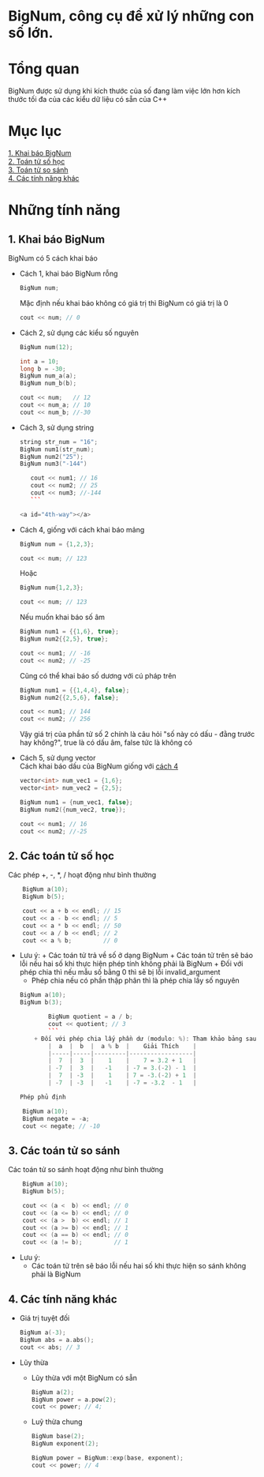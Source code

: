 # BigNum, công cụ để xử lý những con số lớn.

# Tổng quan

BigNum được sử dụng khi kích thước của số đang làm việc lớn hơn kích thước tối đa của các kiểu dữ liệu có sẵn của C++

# Mục lục

[1. Khai báo BigNum](#1-khai-báo-bignum)  
[2. Toán tử số học](#2-các-toán-tử-số-học)  
[3. Toán tử so sánh](#3-các-toán-tử-so-sánh)  
[4. Các tính năng khác](#4-các-tính-năng-khác)

# Những tính năng

## 1. Khai báo BigNum

BigNum có 5 cách khai báo

- Cách 1, khai báo BigNum rỗng
  ```c++
  BigNum num;
  ```
  Mặc định nếu khai báo không có giá trị thì BigNum có giá trị là 0
  ```c++
  cout << num; // 0
  ```
- Cách 2, sử dụng các kiểu số nguyên

  ```c++
  BigNum num(12);

  int a = 10;
  long b = -30;
  BigNum num_a(a);
  BigNum num_b(b);

  cout << num;   // 12
  cout << num_a; // 10
  cout << num_b; //-30

  ```

- Cách 3, sử dụng string  
   ```c++
  string str_num = "16";
  BigNum num1(str_num);
  BigNum num2("25");
  BigNum num3("-144")

      cout << num1; // 16
      cout << num2; // 25
      cout << num3; //-144
      ```

  <a id="4th-way"></a>

- Cách 4, giống với cách khai báo mảng

  ```c++
  BigNum num = {1,2,3};

  cout << num; // 123
  ```

  Hoặc

  ```c++
  BigNum num{1,2,3};

  cout << num; // 123
  ```

  Nếu muốn khai báo số âm

  ```c++
  BigNum num1 = {{1,6}, true};
  BigNum num2{{2,5}, true};

  cout << num1; // -16
  cout << num2; // -25
  ```

  Cũng có thể khai báo số dương với cú pháp trên

  ```c++
  BigNum num1 = {{1,4,4}, false};
  BigNum num2{{2,5,6}, false};

  cout << num1; // 144
  cout << num2; // 256
  ```

  Vậy giá trị của phần tử số 2 chính là câu hỏi "số này có dấu - đằng trước hay không?", true là có dấu âm, false tức là không có

- Cách 5, sử dụng vector  
   Cách khai báo dấu của BigNum giống với [cách 4](#4th-way)

  ```c++
  vector<int> num_vec1 = {1,6};
  vector<int> num_vec2 = {2,5};

  BigNum num1 = {num_vec1, false};
  BigNum num2({num_vec2, true});

  cout << num1; // 16
  cout << num2; //-25
  ```

## 2. Các toán tử số học

Các phép +, -, \*, / hoạt động như bình thường

```c++
    BigNum a(10);
    BigNum b(5);

    cout << a + b << endl; // 15
    cout << a - b << endl; // 5
    cout << a * b << endl; // 50
    cout << a / b << endl; // 2
    cout << a % b;         // 0
```

- Lưu ý: + Các toán tử trả về số ở dạng BigNum + Các toán tử trên sẽ báo lỗi nếu hai số khi thực hiện phép tính không phải là BigNum + Đối với phép chia thì nếu mẫu số bằng 0 thì sẽ bị lỗi invalid_argument  
   + Phép chia nếu có phần thập phân thì là phép chia lấy số nguyên
  ```c++
  BigNum a(10);
  BigNum b(3);

          BigNum quotient = a / b;
          cout << quotient; // 3
          ```
      + Đối với phép chia lấy phần dư (modulo: %): Tham khảo bảng sau
          |  a  |  b  |  a % b  |    Giải Thích    |
          |-----|-----|---------|------------------|
          |  7  |  3  |    1    |    7 = 3.2 + 1   |
          | -7  |  3  |   -1    | -7 = 3.(-2) - 1  |
          |  7  | -3  |    1    | 7 = -3.(-2) + 1  |
          | -7  | -3  |   -1    | -7 = -3.2  - 1   |

  Phép phủ định

```c++
    BigNum a(10);
    BigNum negate = -a;
    cout << negate; // -10
```

## 3. Các toán tử so sánh

Các toán tử so sánh hoạt động như bình thường

```c++
    BigNum a(10);
    BigNum b(5);

    cout << (a <  b) << endl; // 0
    cout << (a <= b) << endl; // 0
    cout << (a >  b) << endl; // 1
    cout << (a >= b) << endl; // 1
    cout << (a == b) << endl; // 0
    cout << (a != b);         // 1
```

- Lưu ý:
  - Các toán tử trên sẽ báo lỗi nếu hai số khi thực hiện so sánh không phải là BigNum

## 4. Các tính năng khác

- Giá trị tuyệt đối
  ```c++
  BigNum a(-3);
  BigNum abs = a.abs();
  cout << abs; // 3
  ```
- Lũy thừa

  - Lũy thừa với một BigNum có sẵn
    ```c++
    BigNum a(2);
    BigNum power = a.pow(2);
    cout << power; // 4;
    ```
  - Luỹ thừa chung

    ```c++
    BigNum base(2);
    BigNum exponent(2);

    BigNum power = BigNum::exp(base, exponent);
    cout << power; // 4
    ```
